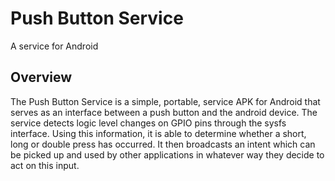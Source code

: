 # Push Button Service
A service for Android

## Overview

The Push Button Service is a simple, portable, service APK for Android that serves as an interface between a push button and the android device. The service detects logic level changes on GPIO pins through the sysfs interface. Using this information, it is able to determine whether a short, long or double press has occurred. It then broadcasts an intent which can be picked up and used by other applications in whatever way they decide to act on this input.
